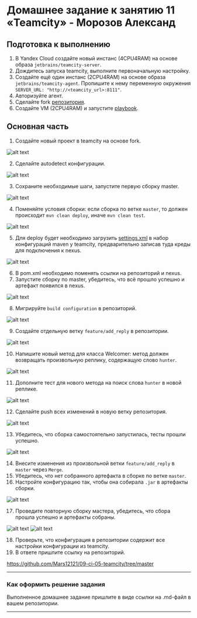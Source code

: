 
# Домашнее задание к занятию 11 «Teamcity» - Морозов Александ

## Подготовка к выполнению

1. В Yandex Cloud создайте новый инстанс (4CPU4RAM) на основе образа `jetbrains/teamcity-server`.
2. Дождитесь запуска teamcity, выполните первоначальную настройку.
3. Создайте ещё один инстанс (2CPU4RAM) на основе образа `jetbrains/teamcity-agent`. Пропишите к нему переменную окружения `SERVER_URL: "http://<teamcity_url>:8111"`.
4. Авторизуйте агент.
5. Сделайте fork [репозитория](https://github.com/aragastmatb/example-teamcity).
6. Создайте VM (2CPU4RAM) и запустите [playbook](./infrastructure).

## Основная часть

1. Создайте новый проект в teamcity на основе fork.

![alt text](https://github.com/Mars12121/09-ci-05-teamcity/tree/master/img/1.png)

2. Сделайте autodetect конфигурации.

![alt text](https://github.com/Mars12121/09-ci-05-teamcity/tree/master/img/2.png)

3. Сохраните необходимые шаги, запустите первую сборку master.

![alt text](https://github.com/Mars12121/09-ci-05-teamcity/tree/master/img/3.png)

4. Поменяйте условия сборки: если сборка по ветке `master`, то должен происходит `mvn clean deploy`, иначе `mvn clean test`.

![alt text](https://github.com/Mars12121/09-ci-05-teamcity/tree/master/img/4.png)

5. Для deploy будет необходимо загрузить [settings.xml](./teamcity/settings.xml) в набор конфигураций maven у teamcity, предварительно записав туда креды для подключения к nexus.

![alt text](https://github.com/Mars12121/09-ci-05-teamcity/tree/master/img/5.png)

6. В pom.xml необходимо поменять ссылки на репозиторий и nexus.
7. Запустите сборку по master, убедитесь, что всё прошло успешно и артефакт появился в nexus.

![alt text](https://github.com/Mars12121/09-ci-05-teamcity/tree/master/img/6.png)

8. Мигрируйте `build configuration` в репозиторий.

![alt text](https://github.com/Mars12121/09-ci-05-teamcity/tree/master/img/7.png)

9. Создайте отдельную ветку `feature/add_reply` в репозитории.

![alt text](https://github.com/Mars12121/09-ci-05-teamcity/tree/master/img/8.png)

10. Напишите новый метод для класса Welcomer: метод должен возвращать произвольную реплику, содержащую слово `hunter`.

![alt text](https://github.com/Mars12121/09-ci-05-teamcity/tree/master/img/9.png)

11. Дополните тест для нового метода на поиск слова `hunter` в новой реплике.

![alt text](https://github.com/Mars12121/09-ci-05-teamcity/tree/master/img/10.png)

12. Сделайте push всех изменений в новую ветку репозитория.

![alt text](https://github.com/Mars12121/09-ci-05-teamcity/tree/master/img/11.png)

13. Убедитесь, что сборка самостоятельно запустилась, тесты прошли успешно.

![alt text](https://github.com/Mars12121/09-ci-05-teamcity/tree/master/img/12.png)

14. Внесите изменения из произвольной ветки `feature/add_reply` в `master` через `Merge`.
15. Убедитесь, что нет собранного артефакта в сборке по ветке `master`.
16. Настройте конфигурацию так, чтобы она собирала `.jar` в артефакты сборки.

![alt text](https://github.com/Mars12121/09-ci-05-teamcity/tree/master/img/13.png)

17. Проведите повторную сборку мастера, убедитесь, что сбора прошла успешно и артефакты собраны.

![alt text](https://github.com/Mars12121/09-ci-05-teamcity/tree/master/img/14.png)
![alt text](https://github.com/Mars12121/08-ansible-01-base/blob/main/img/1.png)

18. Проверьте, что конфигурация в репозитории содержит все настройки конфигурации из teamcity.
19. В ответе пришлите ссылку на репозиторий.

https://github.com/Mars12121/09-ci-05-teamcity/tree/master

---

### Как оформить решение задания

Выполненное домашнее задание пришлите в виде ссылки на .md-файл в вашем репозитории.

---
